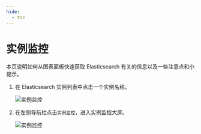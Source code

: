 ```yaml
---
hide:
  - toc
---
```


# 实例监控

本页说明如何从图表面板快速获取 Elasticsearch 有关的信息以及一些注意点和小提示。

1. 在 Elasticsearch 实例列表中点击一个实例名称。

    ![实例监控](https://docs.daocloud.io/daocloud-docs-images/docs/middleware/elasticsearch/images/monitor01.png)

2. 在左侧导航栏点击`实例监控`，进入实例监控大屏。

    ![实例监控](https://docs.daocloud.io/daocloud-docs-images/docs/middleware/elasticsearch/images/monitor02.png)
